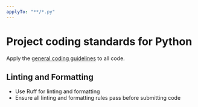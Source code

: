 ```yaml
---
applyTo: "**/*.py"
---
```


# Project coding standards for Python

Apply the [general coding guidelines](./general-coding.instructions.md) to all code.

## Linting and Formatting

- Use Ruff for linting and formatting
- Ensure all linting and formatting rules pass before submitting code
